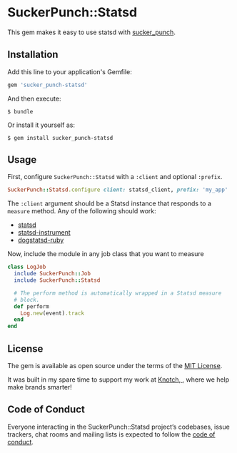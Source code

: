 # SuckerPunch::Statsd

This gem makes it easy to use statsd with
[sucker_punch](https://github.com/brandonhilkert/sucker_punch).

## Installation

Add this line to your application's Gemfile:

```ruby
gem 'sucker_punch-statsd'
```

And then execute:

    $ bundle

Or install it yourself as:

    $ gem install sucker_punch-statsd

## Usage

First, configure `SuckerPunch::Statsd` with a `:client` and optional
`:prefix`.

```ruby
SuckerPunch::Statsd.configure client: statsd_client, prefix: 'my_app'
```

The `:client` argument should be a Statsd instance that
responds to a `measure` method. Any of the following should work:

- [statsd](https://github.com/reinh/statsd)
- [statsd-instrument](https://github.com/Shopify/statsd-instrument)
- [dogstatsd-ruby](https://github.com/DataDog/dogstatsd-ruby)

Now, include the module in any job class that you want to measure

```ruby
class LogJob
  include SuckerPunch::Job
  include SuckerPunch::Statsd

  # The perform method is automatically wrapped in a Statsd measure
  # block.
  def perform
    Log.new(event).track
  end
end
```

## License

The gem is available as open source under the terms of the [MIT
License](https://opensource.org/licenses/MIT).

It was built in my spare time to support my work at [Knotch,
](https://www.knotch.it), where we help make brands smarter!

## Code of Conduct

Everyone interacting in the SuckerPunch::Statsd project’s codebases, issue trackers, chat rooms and mailing lists is expected to follow the [code of conduct](https://github.com/mjc-gh/sucker_punch-statsd/blob/master/CODE_OF_CONDUCT.md).

